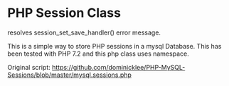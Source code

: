# PHP Session Class
resolves session_set_save_handler() error message.

This is a simple way to store PHP sessions in a mysql Database. This has been tested with PHP 7.2 and this php class uses namespace.

Original script: https://github.com/dominicklee/PHP-MySQL-Sessions/blob/master/mysql.sessions.php

